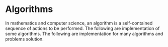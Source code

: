 # Algorithms
In mathematics and computer science, an algorithm is a self-contained sequence of actions to be performed. The following are implementation of some algorithms. The following are implementation for many algorithms and problems solution.
